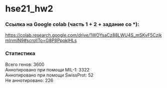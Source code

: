 # hse21_hw2

### Ссылка на Google colab (часть 1 + 2 + задание со *):
https://colab.research.google.com/drive/1WOYsaCz88LWU4S_mSKvF5CzjkmlnmIN9#scrollTo=G8P8PpoklHLs
### Статистика
Всего генов: 3600  
Аннотировано при помощи MIL-1: 3322  
Аннотировано при помощи SwissProt: 52  
Не аннотировано: 226
